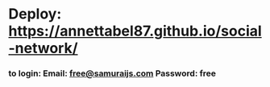 # Deploy: https://annettabel87.github.io/social-network/

### to login: Email: free@samuraijs.com Password: free
